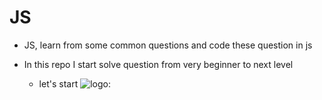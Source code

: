# JS
- JS, learn from some common questions and code these question in js
- In this repo I start solve question from very beginner to next level

    - let's start
![logo:](https://media3.giphy.com/media/v1.Y2lkPTc5MGI3NjExZTI5Mjl5a2ZzOWFjY3h2OXdpcWxpOGZncXY3eGVjdHV2bWh4dDRqeiZlcD12MV9pbnRlcm5hbF9naWZfYnlfaWQmY3Q9Zw/l2SpTXlLhThF29ai4/giphy.gif)

